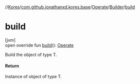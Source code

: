 //[Kores](../../../../index.md)/[com.github.jonathanxd.kores.base](../../index.md)/[Operate](../index.md)/[Builder](index.md)/[build](build.md)

# build

[jvm]\
open override fun [build](build.md)(): [Operate](../index.md)

Build the object of type T.

#### Return

Instance of object of type T.
